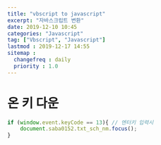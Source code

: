 ```yaml
---
title: "vbscript to javascript"
excerpt: "자바스크립트 변환"
date: 2019-12-10 10:45
categories: "Javascript"
tag: ["Vbscript", "Javascript"]
lastmod : 2019-12-17 14:55
sitemap :
  changefreq : daily
  priority : 1.0
---
```


# 온 키 다운

```javascript
if (window.event.keyCode == 13){ // 엔터키 입력시
	document.saba0152.txt_sch_nm.focus();
}
```